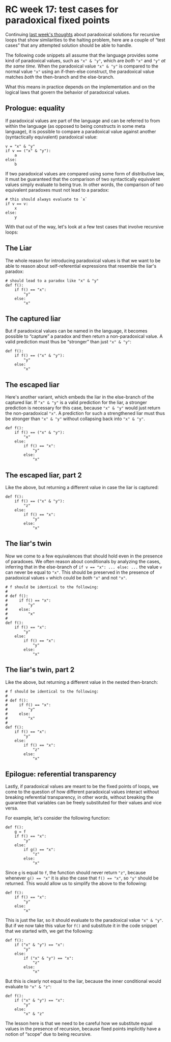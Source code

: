 # RC week 17: test cases for paradoxical fixed points

Continuing [last week's thoughts](./2025-09-13.html) about paradoxical solutions for recursive loops that show similarities to the halting problem, here are a couple of “test cases” that any attempted solution should be able to handle.

The following code snippets all assume that the language provides some kind of paradoxical values, such as `"x" & "y"`, which are _both_ `"x"` and `"y"` _at the same time._ When the paradoxical value `"x" & "y"` is compared to the normal value `"x"` using an if-then-else construct, the paradoxical value matches _both_ the then-branch and the else-branch.

What this means in practice depends on the implementation and on the logical laws that govern the behavior of paradoxical values.

## Prologue: equality

If paradoxical values are part of the language and can be referred to from within the language (as opposed to being constructs in some meta language), it is possible to compare a paradoxical value against another (syntactically equivalent) paradoxical value:

```
v = "x" & "y"
if v == ("x" & "y"):
    a
else:
    b
```

If two paradoxical values are compared using some form of distributive law, it must be guaranteed that the comparison of two syntactically equivalent values simply evaluate to being true. In other words, the comparison of two equivalent paradoxes must not lead to a paradox:

```
# this should always evaluate to `x`
if v == v:
    x
else:
    y
```

With that out of the way, let's look at a few test cases that involve recursive loops:

## The Liar

The whole reason for introducing paradoxical values is that we want to be able to reason about self-referential expressions that resemble the liar's paradox:

```
# should lead to a paradox like "x" & "y"
def f():
    if f() == "x":
        "y"
    else:
        "x"
```

## The captured liar

But if paradoxical values can be named in the language, it becomes possible to “capture” a paradox and then return a non-paradoxical value. A valid prediction must thus be “stronger” than just `"x" & "y"`:

```
def f():
    if f() == ("x" & "y"):
        "y"
    else:
        "x"
```

## The escaped liar

Here's another variant, which embeds the liar in the else-branch of the captured liar. If `"x" & "y"` is a valid prediction for the liar, a stronger prediction is necessary for this case, because `"x" & "y"` would just return the non-paradoxical `"x"`. A prediction for such a strengthened liar must thus be stronger than `"x" & "y"` without collapsing back into `"x" & "y"`.

```
def f():
    if f() == ("x" & "y"):
        "x"
    else:
        if f() == "x":
            "y"
        else:
            "x"
```

## The escaped liar, part 2

Like the above, but returning a different value in case the liar is captured:

```
def f():
    if f() == ("x" & "y"):
        "z"
    else:
        if f() == "x":
            "y"
        else:
            "x"
```

## The liar's twin

Now we come to a few equivalences that should hold even in the presence of paradoxes. We often reason about conditionals by analyzing the cases, inferring that in the else-branch of `if v == "x": ... else: ...` the value `v` can never be equal to `"x"`. This should be preserved in the presence of paradoxical values `v` which could be _both_ `"x"` and not `"x"`.

```
# f should be identical to the following:
#
# def f():
#     if f() == "x":
#         "y"
#     else:
#         "x"
#
def f():
    if f() == "x":
        "y"
    else:
        if f() == "x":
            "y"
        else:
            "x"
```

## The liar's twin, part 2

Like the above, but returning a different value in the nested then-branch:

```
# f should be identical to the following:
#
# def f():
#     if f() == "x":
#         "y"
#     else:
#         "x"
#
def f():
    if f() == "x":
        "y"
    else:
        if f() == "x":
            "z"
        else:
            "x"
```

## Epilogue: referential transparency

Lastly, if paradoxical values are meant to be the fixed points of loops, we come to the question of how different paradoxical values interact without breaking referential transparency, in other words, without breaking the guarantee that variables can be freely substituted for their values and vice versa.

For example, let's consider the following function:

```
def f():
    g = f
    if f() == "x":
        "y"
    else:
        if g() == "x":
            "z"
        else:
            "x"
```

Since `g` is equal to `f`, the function should never return `"z"`, because whenever `g() == "x"` it is also the case that `f() == "x"`, so `"y"` should be returned. This would allow us to simplify the above to the following:

```
def f():
    if f() == "x":
        "y"
    else:
        "x"
```

This is just the liar, so it should evaluate to the paradoxical value `"x" & "y"`. But if we now take this value for `f()` and substitute it in the code snippet that we started with, we get the following:

```
def f():
    if ("x" & "y") == "x":
        "y"
    else:
        if ("x" & "y") == "x":
            "z"
        else:
            "x"
```

But this is clearly not equal to the liar, because the inner conditional would evaluate to `"x" & "z"`:

```
def f():
    if ("x" & "y") == "x":
        "y"
    else:
        "x" & "z"
```

The lesson here is that we need to be careful how we substitute equal values in the presence of recursion, because fixed points implicitly have a notion of “scope” due to being recursive.
